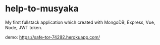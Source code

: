 # help-to-musyaka
My first fullstack application which created with MongoDB, Express, Vue, Node, JWT token.

demo: https://safe-tor-74282.herokuapp.com/
